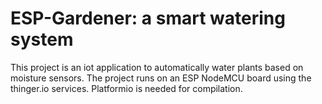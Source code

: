 # ESP-Gardener: a smart watering system

This project is an iot application to automatically water plants based on
moisture sensors. The project runs on an ESP NodeMCU board using the thinger.io
services. Platformio is needed for compilation.
